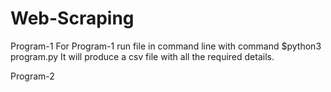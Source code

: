 # Web-Scraping
Program-1
  For Program-1 run file in command line with command $python3 program.py
  It will produce a csv file with all the required details.
  
  
Program-2
  
